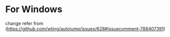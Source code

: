 # For Windows
change refer from (https://github.com/wting/autojump/issues/628#issuecomment-788407391)

